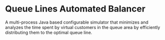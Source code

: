 # Queue Lines Automated Balancer

A multi-process Java based configurable simulator that minimizes and analyzes the time spent by
virtual customers in the queue area by efficiently distributing them to the optimal queue line.
